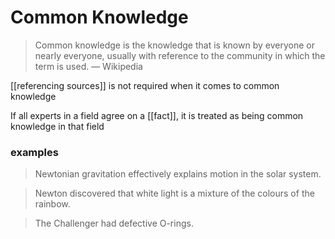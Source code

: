 # Common Knowledge

> Common knowledge is the knowledge that is known by everyone or nearly everyone, usually with reference to the community in which the term is used. &mdash; Wikipedia

[[referencing sources]] is not required when it comes to common knowledge

If all experts in a field agree on a [[fact]], it is treated as being common knowledge in that field

### examples

> Newtonian gravitation effectively explains motion in the solar system.

> Newton discovered that white light is a mixture of the colours of the rainbow.

> The Challenger had defective O-rings.
